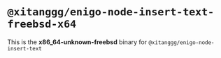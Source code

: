 # `@xitanggg/enigo-node-insert-text-freebsd-x64`

This is the **x86_64-unknown-freebsd** binary for `@xitanggg/enigo-node-insert-text`
